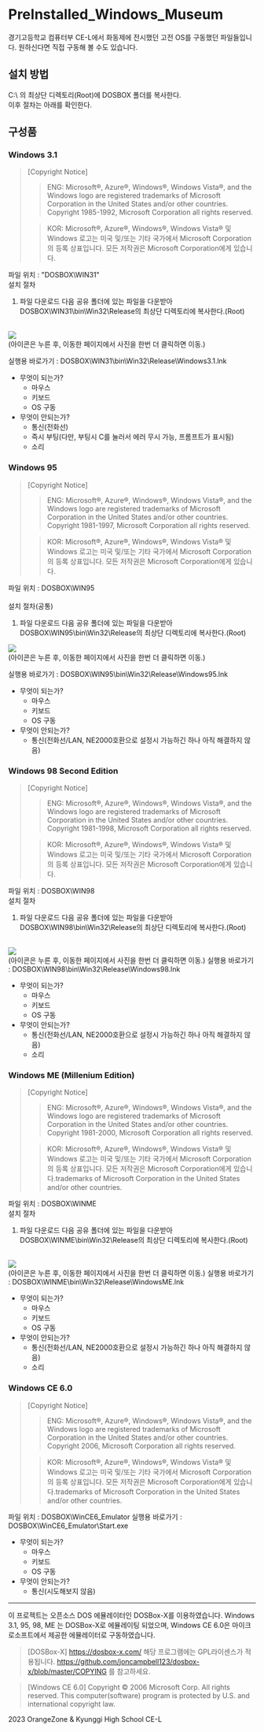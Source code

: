 # PreInstalled_Windows_Museum
경기고등학교 컴퓨터부 CE-L에서 화동제에 전시했던 고전 OS를 구동했던 파일들입니다. 원하신다면 직접 구동해 볼 수도 있습니다.

## 설치 방법
C:\ 의 최상단 디렉토리(Root)에 DOSBOX 폴더를 복사한다.  
이후 절차는 아래를 확인한다.

## 구성품
### Windows 3.1
> [Copyright Notice]
>> ENG:
>> Microsoft®, Azure®, Windows®, Windows Vista®, and the Windows logo are registered trademarks of Microsoft Corporation in the United States and/or other countries.
>> Copyright 1985-1992, Microsoft Corporation all rights reserved.
>
>> KOR:
>> Microsoft®, Azure®, Windows®, Windows Vista® 및 Windows 로고는 미국 및/또는 기타 국가에서 Microsoft Corporation의 등록 상표입니다.
>> 모든 저작권은 Microsoft Corporation에게 있습니다.

파일 위치 : "DOSBOX\WIN31"  
설치 절차
1. 파일 다운로드
다음 공유 폴더에 있는 파일을 다운받아 DOSBOX\WIN31\bin\Win32\Release의 최상단 디렉토리에 복사한다.(Root)
<br/>

<img src="https://img.shields.io/badge/Windows_3.1-Download-orange?style=flat&logo=googledrive&link=https%3A%2F%2Fdrive.google.com%2Fdrive%2Ffolders%2F1hQrVVCiMVQFFc2aZ-8yzjh8ozrA07UD4%3Fusp%3Dsharing">   

<br/>  
(아이콘은 누른 후, 이동한 페이지에서 사진을 한번 더 클릭하면 이동.)  

실행용 바로가기 : DOSBOX\WIN31\bin\Win32\Release\Windows3.1.lnk  

- 무엇이 되는가?
  - 마우스
  - 키보드
  - OS 구동
- 무엇이 안되는가?
  - 통신(전화선)
  - 즉시 부팅(다만, 부팅시 C를 눌러서 에러 무시 가능, 프롬프트가 표시됨)
  - 소리

### Windows 95
> [Copyright Notice]
>> ENG:
>> Microsoft®, Azure®, Windows®, Windows Vista®, and the Windows logo are registered trademarks of Microsoft Corporation in the United States and/or other countries.
>> Copyright 1981-1997, Microsoft Corporation all rights reserved.
>
>> KOR:
>> Microsoft®, Azure®, Windows®, Windows Vista® 및 Windows 로고는 미국 및/또는 기타 국가에서 Microsoft Corporation의 등록 상표입니다.
>> 모든 저작권은 Microsoft Corporation에게 있습니다.

파일 위치 : DOSBOX\WIN95  
<br/>
설치 절차(공통)
1. 파일 다운로드
다음 공유 폴더에 있는 파일을 다운받아 DOSBOX\WIN95\bin\Win32\Release의 최상단 디렉토리에 복사한다.(Root)

<img src="https://img.shields.io/badge/Windows_95-Download-orange?style=flat&logo=googledrive&link=https%3A%2F%2Fdrive.google.com%2Fdrive%2Ffolders%2F1uLDnNTCjjtkEtOmQsnLyehLaWYBJmuel%3Fusp%3Dsharing">

<br/>
(아이콘은 누른 후, 이동한 페이지에서 사진을 한번 더 클릭하면 이동.)  

실행용 바로가기 : DOSBOX\WIN95\bin\Win32\Release\Windows95.lnk

- 무엇이 되는가?
  - 마우스
  - 키보드
  - OS 구동
- 무엇이 안되는가?
  - 통신(전화선/LAN, NE2000호환으로 설정시 가능하긴 하나 아직 해결하지 않음)
  
### Windows 98 Second Edition
> [Copyright Notice]
>> ENG:
>> Microsoft®, Azure®, Windows®, Windows Vista®, and the Windows logo are registered trademarks of Microsoft Corporation in the United States and/or other countries.
>> Copyright 1981-1998, Microsoft Corporation all rights reserved.
>
>> KOR:
>> Microsoft®, Azure®, Windows®, Windows Vista® 및 Windows 로고는 미국 및/또는 기타 국가에서 Microsoft Corporation의 등록 상표입니다.
>> 모든 저작권은 Microsoft Corporation에게 있습니다.

파일 위치 : DOSBOX\WIN98  
설치 절차
1. 파일 다운로드
다음 공유 폴더에 있는 파일을 다운받아 DOSBOX\WIN98\bin\Win32\Release의 최상단 디렉토리에 복사한다.(Root)

<br/>
<img src="https://img.shields.io/badge/Windows_98-Download-orange?style=flat&logo=googledrive&link=https%3A%2F%2Fdrive.google.com%2Fdrive%2Ffolders%2F1aSTa82i-MSNF3oDTM07xNmDHpBS-l8qf%3Fusp%3Dsharing">  
<br/>
(아이콘은 누른 후, 이동한 페이지에서 사진을 한번 더 클릭하면 이동.)  
실행용 바로가기 : DOSBOX\WIN98\bin\Win32\Release\Windows98.lnk

- 무엇이 되는가?
  - 마우스
  - 키보드
  - OS 구동
- 무엇이 안되는가?
  - 통신(전화선/LAN, NE2000호환으로 설정시 가능하긴 하나 아직 해결하지 않음)
  - 소리
    
### Windows ME (Millenium Edition)
> [Copyright Notice]
>> ENG:
>> Microsoft®, Azure®, Windows®, Windows Vista®, and the Windows logo are registered trademarks of Microsoft Corporation in the United States and/or other countries.
>> Copyright 1981-2000, Microsoft Corporation all rights reserved.
>
>> KOR:
>> Microsoft®, Azure®, Windows®, Windows Vista® 및 Windows 로고는 미국 및/또는 기타 국가에서 Microsoft Corporation의 등록 상표입니다.
>> 모든 저작권은 Microsoft Corporation에게 있습니다.trademarks of Microsoft Corporation in the United States and/or other countries.

파일 위치 : DOSBOX\WINME  
설치 절차
1. 파일 다운로드
다음 공유 폴더에 있는 파일을 다운받아 DOSBOX\WINME\bin\Win32\Release의 최상단 디렉토리에 복사한다.(Root)

<br/>
<img src="https://img.shields.io/badge/Windows_ME-Download-orange?style=flat&logo=googledrive&link=https%3A%2F%2Fdrive.google.com%2Fdrive%2Ffolders%2F14_-drQqN5L5yTR0TDblqe5yyFxzGWVtM%3Fusp%3Dsharing">
<br/>
(아이콘은 누른 후, 이동한 페이지에서 사진을 한번 더 클릭하면 이동.)  
실행용 바로가기 : DOSBOX\WINME\bin\Win32\Release\WindowsME.lnk

- 무엇이 되는가?
  - 마우스
  - 키보드
  - OS 구동
- 무엇이 안되는가?
  - 통신(전화선/LAN, NE2000호환으로 설정시 가능하긴 하나 아직 해결하지 않음)
  - 소리

### Windows CE 6.0
> [Copyright Notice]
>> ENG:
>> Microsoft®, Azure®, Windows®, Windows Vista®, and the Windows logo are registered trademarks of Microsoft Corporation in the United States and/or other countries.
>> Copyright 2006, Microsoft Corporation all rights reserved.
>
>> KOR:
>> Microsoft®, Azure®, Windows®, Windows Vista® 및 Windows 로고는 미국 및/또는 기타 국가에서 Microsoft Corporation의 등록 상표입니다.
>> 모든 저작권은 Microsoft Corporation에게 있습니다.trademarks of Microsoft Corporation in the United States and/or other countries.

파일 위치 : DOSBOX\WinCE6_Emulator
실행용 바로가기 : DOSBOX\WinCE6_Emulator\Start.exe

- 무엇이 되는가?
  - 마우스
  - 키보드
  - OS 구동
- 무엇이 안되는가?
  - 통신(시도해보지 않음)

------------------------
이 프로젝트는 오픈소스 DOS 에뮬레이터인 DOSBox-X를 이용하였습니다.
Windows 3.1, 95, 98, ME 는 DOSBox-X로 에뮬레이팅 되었으며, Windows CE 6.0은 마이크로소프트에서 제공한 에뮬레이터로 구동하였습니다.
> [DOSBox-X]
> https://dosbox-x.com/
> 해당 프로그램에는 GPL라이센스가 적용됩니다.
> https://github.com/joncampbell123/dosbox-x/blob/master/COPYING 를 참고하세요.

> [Windows CE 6.0]
> Copyright © 2006 Microsoft Corp. All rights reserved.
> This computer(software) program is protected by U.S. and international copyright law.


2023 OrangeZone & Kyunggi High School CE-L
